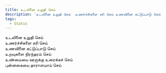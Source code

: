 ```yaml
---
title: உடலினை உறுதி செய்
description: 'உடலினை உறுதி செய்  உணர்ச்சிகளை சரி செய் உணவினை கட்டுப்பாடு செய் உறவுகளை நிரந்தரம் செய் .'
tags:
  - Status
---
```


உடலினை உறுதி செய்  
உணர்ச்சிகளை சரி செய்  
உணவினை கட்டுப்பாடு செய்  
உறவுகளை நிரந்தரம் செய்  
உண்மையை ஊருக்கு உரைக்கச் செய்  
புன்னகையை தாராளமாய் செய்
